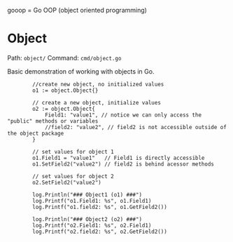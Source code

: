 gooop = Go OOP (object oriented programming)

# Object

Path: `object/`
Command: `cmd/object.go` 

Basic demonstration of working with objects in Go.

```
		//create new object, no initialized values
		o1 := object.Object{}

		// create a new object, initialize values
		o2 := object.Object{
			Field1: "value1", // notice we can only access the "public" methods or variables
			//field2: "value2", // field2 is not accessible outside of the object package
		}

		// set values for object 1
		o1.Field1 = "value1"   // Field1 is directly accessible
		o1.SetField2("value2") // field2 is behind acessor methods

		// set values for object 2
		o2.SetField2("value2")

		log.Println("### Object1 (o1) ###")
		log.Printf("o1.Field1: %s", o1.Field1)
		log.Printf("o1.field2: %s", o1.GetField2())

		log.Println("### Object2 (o2) ###")
		log.Printf("o2.Field1: %s", o2.Field1)
		log.Printf("o2.field2: %s", o2.GetField2())
```